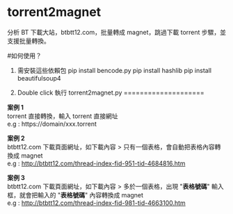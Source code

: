 # torrent2magnet

分析 BT 下載大站，btbtt12.com，批量轉成 magnet，跳過下載 torrent 步驟，並支援批量轉換。

#如何使用？
1. 需安裝這些依賴包
pip install bencode.py
pip install hashlib
pip install beautifulsoup4

2. Double click 執行 torrent2magnet.py
====================

**案例 1**<br>
torrent 直接轉換，輸入 torrent 直接網址<br>
e.g : https://domain/xxx.torrent

**案例 2**<br>
btbtt12.com 下載頁面網址，如下載內容 > 只有一個表格，會自動把表格內容轉換成 magnet<br>
e.g : http://btbtt12.com/thread-index-fid-951-tid-4684816.htm

**案例 3**<br>
btbtt12.com 下載頁面網址，如下載內容 > 多於一個表格，出現 "**表格號碼**" 輸入框，就會把輸入的 "**表格號碼**" 內容轉換成 magnet<br>
e.g : http://btbtt12.com/thread-index-fid-981-tid-4663100.htm
